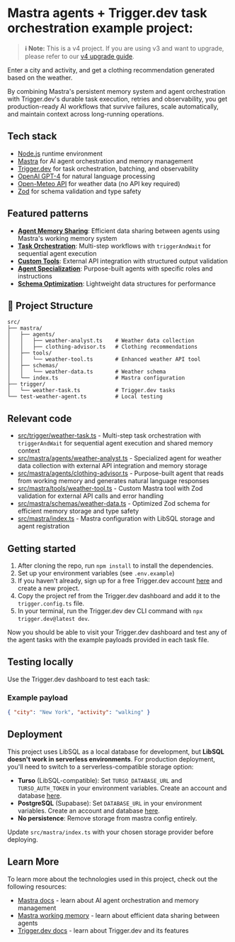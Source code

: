 # Mastra agents + Trigger.dev task orchestration example project:

> **ℹ️ Note:** This is a v4 project. If you are using v3 and want to upgrade, please refer to our [v4 upgrade guide](https://trigger.dev/docs/v4-upgrade-guide).

Enter a city and activity, and get a clothing recommendation generated based on the weather.

By combining Mastra's persistent memory system and agent orchestration with Trigger.dev's durable task execution, retries and observability, you get production-ready AI workflows that survive failures, scale automatically, and maintain context across long-running operations.

## Tech stack

- [Node.js](https://nodejs.org) runtime environment
- [Mastra](https://mastra.ai) for AI agent orchestration and memory management
- [Trigger.dev](https://trigger.dev) for task orchestration, batching, and observability
- [OpenAI GPT-4](https://openai.com) for natural language processing
- [Open-Meteo API](https://open-meteo.com) for weather data (no API key required)
- [Zod](https://zod.dev) for schema validation and type safety

## Featured patterns

- **[Agent Memory Sharing](src/trigger/weather-task.ts)**: Efficient data sharing between agents using Mastra's working memory system
- **[Task Orchestration](src/trigger/weather-task.ts)**: Multi-step workflows with `triggerAndWait` for sequential agent execution
- **[Custom Tools](src/mastra/tools/weather-tool.ts)**: External API integration with structured output validation
- **[Agent Specialization](src/mastra/agents/)**: Purpose-built agents with specific roles and instructions
- **[Schema Optimization](src/mastra/schemas/weather-data.ts)**: Lightweight data structures for performance

## 📁 Project Structure

```
src/
├── mastra/
│   ├── agents/
│   │   ├── weather-analyst.ts    # Weather data collection
│   │   ├── clothing-advisor.ts   # Clothing recommendations
│   ├── tools/
│   │   └── weather-tool.ts       # Enhanced weather API tool
│   ├── schemas/
│   │   └── weather-data.ts       # Weather schema
│   └── index.ts                  # Mastra configuration
├── trigger/
│   └── weather-task.ts           # Trigger.dev tasks
└── test-weather-agent.ts         # Local testing
```

## Relevant code

- [src/trigger/weather-task.ts](src/trigger/weather-task.ts) - Multi-step task orchestration with `triggerAndWait` for sequential agent execution and shared memory context
- [src/mastra/agents/weather-analyst.ts](src/mastra/agents/weather-analyst.ts) - Specialized agent for weather data collection with external API integration and memory storage
- [src/mastra/agents/clothing-advisor.ts](src/mastra/agents/clothing-advisor.ts) - Purpose-built agent that reads from working memory and generates natural language responses
- [src/mastra/tools/weather-tool.ts](src/mastra/tools/weather-tool.ts) - Custom Mastra tool with Zod validation for external API calls and error handling
- [src/mastra/schemas/weather-data.ts](src/mastra/schemas/weather-data.ts) - Optimized Zod schema for efficient memory storage and type safety
- [src/mastra/index.ts](src/mastra/index.ts) - Mastra configuration with LibSQL storage and agent registration

## Getting started

1. After cloning the repo, run `npm install` to install the dependencies.
2. Set up your environment variables (see `.env.example`)
3. If you haven't already, sign up for a free Trigger.dev account [here](https://cloud.trigger.dev/login) and create a new project.
4. Copy the project ref from the Trigger.dev dashboard and add it to the `trigger.config.ts` file.
5. In your terminal, run the Trigger.dev dev CLI command with `npx trigger.dev@latest dev`.

Now you should be able to visit your Trigger.dev dashboard and test any of the agent tasks with the example payloads provided in each task file.

## Testing locally

Use the Trigger.dev dashboard to test each task:

### Example payload

```json
{ "city": "New York", "activity": "walking" }
```

## Deployment

This project uses LibSQL as a local database for development, but **LibSQL doesn't work in serverless environments**. For production deployment, you'll need to switch to a serverless-compatible storage option:

- **Turso** (LibSQL-compatible): Set `TURSO_DATABASE_URL` and `TURSO_AUTH_TOKEN` in your environment variables. Create an account and database [here](https://turso.tech/signup).
- **PostgreSQL** (Supabase): Set `DATABASE_URL` in your environment variables. Create an account and database [here](https://supabase.com/dashboard/sign-in).
- **No persistence**: Remove storage from mastra config entirely.

Update `src/mastra/index.ts` with your chosen storage provider before deploying.

## Learn More

To learn more about the technologies used in this project, check out the following resources:

- [Mastra docs](https://mastra.ai/en/docs) - learn about AI agent orchestration and memory management
- [Mastra working memory](https://mastra.ai/en/docs/memory/overview) - learn about efficient data sharing between agents
- [Trigger.dev docs](https://trigger.dev/docs) - learn about Trigger.dev and its features
